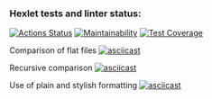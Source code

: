 ### Hexlet tests and linter status:

[![Actions Status](https://github.com/kate-savinkova/frontend-project-46/workflows/hexlet-check/badge.svg)](https://github.com/kate-savinkova/frontend-project-46/actions)
[![Maintainability](https://api.codeclimate.com/v1/badges/266253386d1a93c2cb92/maintainability)](https://codeclimate.com/github/kate-savinkova/frontend-project-46/maintainability)
[![Test Coverage](https://api.codeclimate.com/v1/badges/266253386d1a93c2cb92/test_coverage)](https://codeclimate.com/github/kate-savinkova/frontend-project-46/test_coverage)

Comparison of flat files
[![asciicast](https://asciinema.org/a/ZIMELoVH7nTDPTOjoFU4pz2we.svg)](https://asciinema.org/a/ZIMELoVH7nTDPTOjoFU4pz2we)

Recursive comparison
[![asciicast](https://asciinema.org/a/OuqdLZhZCGiQagqJ1EVuV8p1M.svg)](https://asciinema.org/a/OuqdLZhZCGiQagqJ1EVuV8p1M)

Use of plain and stylish formatting
[![asciicast](https://asciinema.org/a/hDRhtAUUSBbpXOXbk3JIkH1h4.svg)](https://asciinema.org/a/hDRhtAUUSBbpXOXbk3JIkH1h4)
